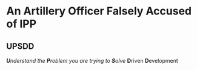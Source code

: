 # An Artillery Officer Falsely Accused of IPP


## UPSDD
_**U**nderstand the **P**roblem you are trying to **S**olve_ **D**riven **D**evelopment
